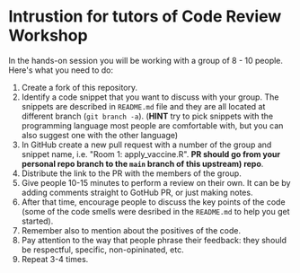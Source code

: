 # Intrustion for tutors of Code Review Workshop

In the hands-on session you will be working with a group of 8 - 10 people.
Here's what you need to do:

1) Create a fork of this repository.
2) Identify a code snippet that you want to discuss with your group. The snippets are
   described in `README.md` file and they are all located at different branch (`git branch -a`).
   (**HINT** try to pick snippets with the programming language most people are comfortable with, but you can also suggest one with the other language)
2) In GitHub create a new pull request with a number of the group and snippet name, i.e. "Room 1: apply_vaccine.R". **PR should go from your personal repo branch to the `main` branch of this upstream) repo**. 
4) Distribute the link to the PR with the members of the group.
5) Give people 10-15 minutes to perform a review on their own. It can be by adding comments
    straight to GotHub PR, or just making notes.
5) After that time, encourage people to discuss the key points of the code (some of
   the code smells were desribed in the `README.md` to help you get started).
6) Remember also to mention about the positives of the code.
7) Pay attention to the way that people phrase their feedback: they should be respectful, specific,
   non-opininated, etc.
8) Repeat 3-4 times.

